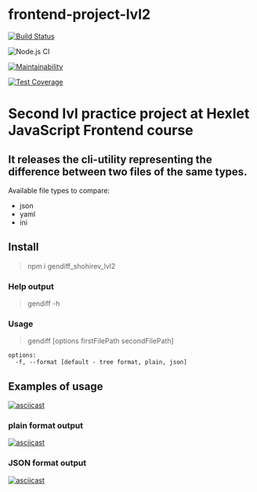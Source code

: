 # frontend-project-lvl2

[![Build Status](https://travis-ci.com/shohirev/frontend-project-lvl2.svg?branch=master)](https://travis-ci.com/shohirev/frontend-project-lvl2)

![Node.js CI](https://github.com/shohirev/frontend-project-lvl2/workflows/Node.js%20CI/badge.svg)

[![Maintainability](https://api.codeclimate.com/v1/badges/a99a88d28ad37a79dbf6/maintainability)](https://codeclimate.com/github/codeclimate/codeclimate/maintainability)

[![Test Coverage](https://api.codeclimate.com/v1/badges/a99a88d28ad37a79dbf6/test_coverage)](https://codeclimate.com/github/codeclimate/codeclimate/test_coverage)

#  Second lvl practice project at Hexlet JavaScript Frontend course

##  It releases the cli-utility representing the difference between two files of the same types.
Available file types to compare:
  - json
  - yaml
  - ini

## Install
>npm i gendiff_shohirev_lvl2

### Help output
> gendiff -h

### Usage
> gendiff [options firstFilePath secondFilePath]

	options:
	  -f, --format [default - tree format, plain, json]

## Examples of usage

[![asciicast](https://asciinema.org/a/fDOpENEeUAAxMaczGuecML6ej.svg)](https://asciinema.org/a/fDOpENEeUAAxMaczGuecML6ej)

### plain format output

[![asciicast](https://asciinema.org/a/l5ciww2HofS7cfIj42RmivGNX.svg)](https://asciinema.org/a/l5ciww2HofS7cfIj42RmivGNX)

### JSON format output

[![asciicast](https://asciinema.org/a/WBjQdWFHov6N175gwuoBrRQie.svg)](https://asciinema.org/a/WBjQdWFHov6N175gwuoBrRQie)